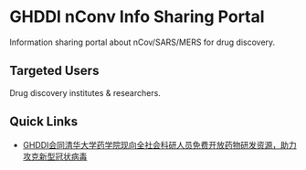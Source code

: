 # GHDDI nConv Info Sharing Portal
Information sharing portal about nCov/SARS/MERS for drug discovery.


## Targeted Users
Drug discovery institutes & researchers.

## Quick Links
* [GHDDI会同清华大学药学院现向全社会科研人员免费开放药物研发资源，助力攻克新型冠状病毒](https://mp.weixin.qq.com/s?__biz=MzUyNjg1NDM5Mg==&mid=2247484812&idx=1&sn=9f0ff3d24c6a4a438f7855ad6c171d43&chksm=fa09341bcd7ebd0de1319f6c3506f404aaa8e173ce8fa61640fcc6d5da59a36053221dec4221&mpshare=1&scene=1&srcid=0127pQtsHP4QJxDP46fuUmNq&sharer_sharetime=1580095406771&sharer_shareid=c0ef3acf3a3f7d15dbdbd39f16d85e89&key=5f9f9ce429b2944562f8304624cca1182d8d7b7893a5c410ce3bca1c37087bb7ccd19fd914b0e24bae992b22c9054e4744b44a922bc8faf42f2fa0be5995596962a40bd55121ccd612c00c6ae1215391&ascene=1&uin=NzUzMDIwMDA4&devicetype=Windows+10&version=6208006f&lang=en&exportkey=AaP%2B2lKgBG%2FYdLoUoSrBgUg%3D&pass_ticket=yxwOJ05DQ6nqVSlt%2FWP2yMAlyLZ605X4eWzkHQZlZOWAqwAIZ0MA051s0%2BmolYQ%2F)